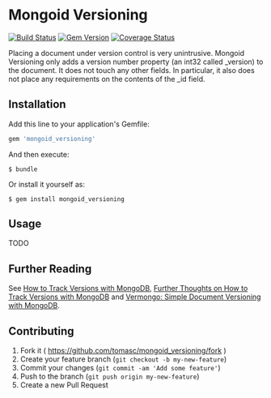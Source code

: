 # Mongoid Versioning

[![Build Status](https://travis-ci.org/tomasc/mongoid_versioning.svg)](https://travis-ci.org/tomasc/mongoid_versioning) [![Gem Version](https://badge.fury.io/rb/mongoid_versioning.svg)](http://badge.fury.io/rb/mongoid_versioning) [![Coverage Status](https://img.shields.io/coveralls/tomasc/mongoid_versioning.svg)](https://coveralls.io/r/tomasc/mongoid_versioning)

Placing a document under version control is very unintrusive. Mongoid Versioning only adds a version number property (an int32 called _version) to the document. It does not touch any other fields. In particular, it also does not place any requirements on the contents of the _id field.

## Installation

Add this line to your application's Gemfile:

```Ruby
gem 'mongoid_versioning'
```

And then execute:

```
$ bundle
```

Or install it yourself as:

```
$ gem install mongoid_versioning
```

## Usage

TODO

## Further Reading

See [How to Track Versions with MongoDB](http://askasya.com/post/trackversions), [Further Thoughts on How to Track Versions with MongoDB](http://askasya.com/post/revisitversions) and [Vermongo: Simple Document Versioning with MongoDB](https://github.com/thiloplanz/v7files/wiki/Vermongo).

## Contributing

1. Fork it ( https://github.com/tomasc/mongoid_versioning/fork )
2. Create your feature branch (`git checkout -b my-new-feature`)
3. Commit your changes (`git commit -am 'Add some feature'`)
4. Push to the branch (`git push origin my-new-feature`)
5. Create a new Pull Request
